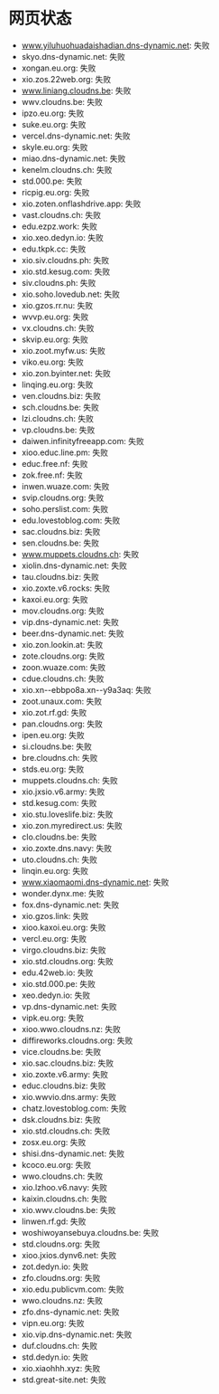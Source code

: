 # 网页状态
- www.yiluhuohuadaishadian.dns-dynamic.net: 失败
- skyo.dns-dynamic.net: 失败
- xongan.eu.org: 失败
- xio.zos.22web.org: 失败
- www.liniang.cloudns.be: 失败
- wwv.cloudns.be: 失败
- ipzo.eu.org: 失败
- suke.eu.org: 失败
- vercel.dns-dynamic.net: 失败
- skyle.eu.org: 失败
- miao.dns-dynamic.net: 失败
- kenelm.cloudns.ch: 失败
- std.000.pe: 失败
- ricpig.eu.org: 失败
- xio.zoten.onflashdrive.app: 失败
- vast.cloudns.ch: 失败
- edu.ezpz.work: 失败
- xio.xeo.dedyn.io: 失败
- edu.tkpk.cc: 失败
- xio.siv.cloudns.ph: 失败
- xio.std.kesug.com: 失败
- siv.cloudns.ph: 失败
- xio.soho.lovedub.net: 失败
- xio.gzos.rr.nu: 失败
- wvvp.eu.org: 失败
- vx.cloudns.ch: 失败
- skvip.eu.org: 失败
- xio.zoot.myfw.us: 失败
- viko.eu.org: 失败
- xio.zon.byinter.net: 失败
- linqing.eu.org: 失败
- ven.cloudns.biz: 失败
- sch.cloudns.be: 失败
- lzi.cloudns.ch: 失败
- vp.cloudns.be: 失败
- daiwen.infinityfreeapp.com: 失败
- xioo.educ.line.pm: 失败
- educ.free.nf: 失败
- zok.free.nf: 失败
- inwen.wuaze.com: 失败
- svip.cloudns.org: 失败
- soho.perslist.com: 失败
- edu.lovestoblog.com: 失败
- sac.cloudns.biz: 失败
- sen.cloudns.be: 失败
- www.muppets.cloudns.ch: 失败
- xiolin.dns-dynamic.net: 失败
- tau.cloudns.biz: 失败
- xio.zoxte.v6.rocks: 失败
- kaxoi.eu.org: 失败
- mov.cloudns.org: 失败
- vip.dns-dynamic.net: 失败
- beer.dns-dynamic.net: 失败
- xio.zon.lookin.at: 失败
- zote.cloudns.org: 失败
- zoon.wuaze.com: 失败
- cdue.cloudns.ch: 失败
- xio.xn--ebbpo8a.xn--y9a3aq: 失败
- zoot.unaux.com: 失败
- xio.zot.rf.gd: 失败
- pan.cloudns.org: 失败
- ipen.eu.org: 失败
- si.cloudns.be: 失败
- bre.cloudns.ch: 失败
- stds.eu.org: 失败
- muppets.cloudns.ch: 失败
- xio.jxsio.v6.army: 失败
- std.kesug.com: 失败
- xio.stu.loveslife.biz: 失败
- xio.zon.myredirect.us: 失败
- clo.cloudns.be: 失败
- xio.zoxte.dns.navy: 失败
- uto.cloudns.ch: 失败
- linqin.eu.org: 失败
- www.xiaomaomi.dns-dynamic.net: 失败
- wonder.dynx.me: 失败
- fox.dns-dynamic.net: 失败
- xio.gzos.link: 失败
- xioo.kaxoi.eu.org: 失败
- vercl.eu.org: 失败
- virgo.cloudns.biz: 失败
- xio.std.cloudns.org: 失败
- edu.42web.io: 失败
- xio.std.000.pe: 失败
- xeo.dedyn.io: 失败
- vp.dns-dynamic.net: 失败
- vipk.eu.org: 失败
- xioo.wwo.cloudns.nz: 失败
- diffireworks.cloudns.org: 失败
- vice.cloudns.be: 失败
- xio.sac.cloudns.biz: 失败
- xio.zoxte.v6.army: 失败
- educ.cloudns.biz: 失败
- xio.wwvio.dns.army: 失败
- chatz.lovestoblog.com: 失败
- dsk.cloudns.biz: 失败
- xio.std.cloudns.ch: 失败
- zosx.eu.org: 失败
- shisi.dns-dynamic.net: 失败
- kcoco.eu.org: 失败
- wwo.cloudns.ch: 失败
- xio.lzhoo.v6.navy: 失败
- kaixin.cloudns.ch: 失败
- xio.wwv.cloudns.be: 失败
- linwen.rf.gd: 失败
- woshiwoyansebuya.cloudns.be: 失败
- std.cloudns.org: 失败
- xioo.jxios.dynv6.net: 失败
- zot.dedyn.io: 失败
- zfo.cloudns.org: 失败
- xio.edu.publicvm.com: 失败
- wwo.cloudns.nz: 失败
- zfo.dns-dynamic.net: 失败
- vipn.eu.org: 失败
- xio.vip.dns-dynamic.net: 失败
- duf.cloudns.ch: 失败
- std.dedyn.io: 失败
- xio.xiaohhh.xyz: 失败
- std.great-site.net: 失败
